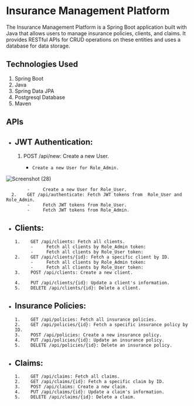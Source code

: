 # Insurance Management Platform
The Insurance Management Platform is a Spring Boot application built with Java that allows users to manage insurance policies, clients, and claims. It provides RESTful APIs for CRUD operations on these entities and uses a database for data storage.

## Technologies Used
1.  Spring Boot
2.  Java
3.  Spring Data JPA
4.  Postgresql Database
5.  Maven

## APIs
-   ## JWT Authentication:
      1)    POST /api/new: Create a new User.
            -     Create a new User for Role_Admin.
            
![Screenshot (28)](https://user-images.githubusercontent.com/54321306/231414612-985a9a97-55a3-4e91-86d8-eaf0eccfa3df.png)

            -     Create a new User for Role_User.    
      2.    GET /api/authenticate: Fetch JWT tokens from  Role_User and Role_Admin. 
            -     Fetch JWT tokens from Role_User.
            -     Fetch JWT tokens from Role_Admin.
- ##  Clients:
      1.    GET /api/clients: Fetch all clients.
            -     Fetch all clients by Role_Admin token:
            -     Fetch all clients by Role_User token:
      2.    GET /api/clients/{id}: Fetch a specific client by ID.
            -     Fetch all clients by Role_Admin token:
            -     Fetch all clients by Role_User token:
      3.    POST /api/clients: Create a new client.
     
      4.    PUT /api/clients/{id}: Update a client's information.
      5.    DELETE /api/clients/{id}: Delete a client.
      
- ##  Insurance Policies:
      1.    GET /api/policies: Fetch all insurance policies.
      2.    GET /api/policies/{id}: Fetch a specific insurance policy by ID.
      3.    POST /api/policies: Create a new insurance policy.
      4.    PUT /api/policies/{id}: Update an insurance policy.
      5.    DELETE /api/policies/{id}: Delete an insurance policy.
      
- ##  Claims:
      1.    GET /api/claims: Fetch all claims.
      2.    GET /api/claims/{id}: Fetch a specific claim by ID.
      3.    POST /api/claims: Create a new claim.
      4.    PUT /api/claims/{id}: Update a claim's information.
      5.    DELETE /api/claims/{id}: Delete a claim.
